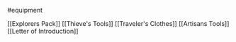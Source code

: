 #equipment

[[Explorers Pack]]
[[Thieve's Tools]]
[[Traveler's Clothes]]
[[Artisans Tools]]
[[Letter of Introduction]]
